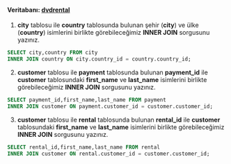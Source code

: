 #### Veritabanı: [dvdrental](https://www.postgresqltutorial.com/postgresql-sample-database/)

1.  **city** tablosu ile **country** tablosunda bulunan şehir (**city**) ve ülke (**country**) isimlerini birlikte görebileceğimiz **INNER JOIN** sorgusunu yazınız.
```sql
SELECT city,country FROM city
INNER JOIN country ON city.country_id = country.country_id;
```
2.  **customer** tablosu ile **payment** tablosunda bulunan **payment_id** ile **customer** tablosundaki **first_name** ve **last_name** isimlerini birlikte görebileceğimiz **INNER JOIN** sorgusunu yazınız.
```sql
SELECT payment_id,first_name,last_name FROM payment
INNER JOIN customer ON payment.customer_id = customer.customer_id;
```
3.  **customer** tablosu ile **rental** tablosunda bulunan **rental_id** ile **customer** tablosundaki **first_name** ve **last_name** isimlerini birlikte görebileceğimiz **INNER JOIN** sorgusunu yazınız.
```sql
SELECT rental_id,first_name,last_name FROM rental
INNER JOIN customer ON rental.customer_id = customer.customer_id;
```
